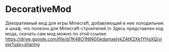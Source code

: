 ﻿# DecorativeMod
Декоративный мод для игры Minecraft, добавляющий в нее холодильник и шкаф, что полезно для Minecraft-строителей.\n
Здесь представлен код мода, скачать сам мод можно по этой ссылке: https://drive.google.com/file/d/1K48O1NING0edamxeIykZAtK2Xk1YHsXQ/view?usp=sharing
